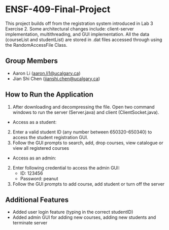 # ENSF-409-Final-Project
This project builds off from the registration system introduced in Lab 3 Exercise 2. Some architectural changes include: client-server implementation, multithreading, and GUI implementation. 
All the data (courseList and studentList) are stored in .dat files accessed through using the RandomAccessFile Class.

## Group Members
* Aaron Li (aaron.li1@ucalgary.ca)
* Jian Shi Chen (jianshi.chen@ucalgary.ca)

## How to Run the Application
1. After downloading and decompressing the file. Open two command windows to run the server (Server.java) and client (ClientSocket.java).
* Access as a student:
2. Enter a valid student ID (any number between 650320-650340) to access the student registration GUI.
3. Follow the GUI prompts to search, add, drop courses, view catalogue or view all registered courses

* Access as an admin:
2. Enter following credential to access the admin GUI:
    * ID: 123456
    * Password: peanut
3. Follow the GUI prompts to add course, add student or turn off the server

## Additional Features
* Added user login feature (typing in the correct studentID)
* Added admin GUI for adding new courses, adding new students and terminate server
